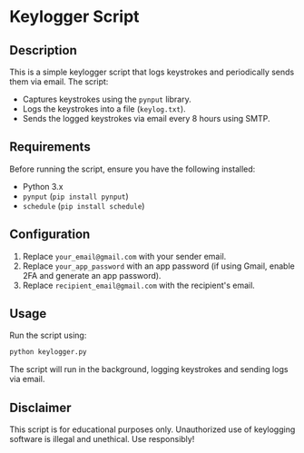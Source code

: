 # Keylogger Script

## Description
This is a simple keylogger script that logs keystrokes and periodically sends them via email. The script:
- Captures keystrokes using the `pynput` library.
- Logs the keystrokes into a file (`keylog.txt`).
- Sends the logged keystrokes via email every 8 hours using SMTP.

## Requirements
Before running the script, ensure you have the following installed:
- Python 3.x
- `pynput` (`pip install pynput`)
- `schedule` (`pip install schedule`)

## Configuration
1. Replace `your_email@gmail.com` with your sender email.
2. Replace `your_app_password` with an app password (if using Gmail, enable 2FA and generate an app password).
3. Replace `recipient_email@gmail.com` with the recipient's email.

## Usage
Run the script using:
```bash
python keylogger.py
```

The script will run in the background, logging keystrokes and sending logs via email.

## Disclaimer
This script is for educational purposes only. Unauthorized use of keylogging software is illegal and unethical. Use responsibly!

